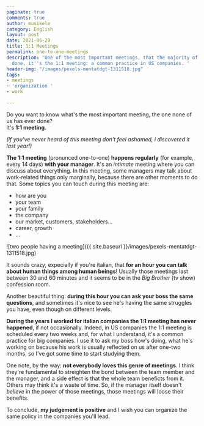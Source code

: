 ```yaml
---
paginate: true
comments: true
author: musikele
category: English
layout: post
date: 2021-06-29
title: 1:1 Meetings
permalink: one-to-one-meetings
description: 'One of the most important meetings, that the majority of us has never
  done, it''s the 1:1 meeting: a common practice in US companies. '
header-img: "/images/pexels-mentatdgt-1311518.jpg"
tags:
- meetings
- 'organization '
- work

---
```

Do you want to know what's the most important meeting, the one none of us has ever done?   
It's **1:1 meeting**. 

_(If you've never heard of this meeting don't feel ashamed, i discovered it last year!)_

**The 1:1 meeting** (pronunced one-to-one) **happens regularly** (for example, every 14 days) **with your manager**. It's an _intimate_ meeting where you can discuss about everything. In this meeting, some managers may talk about work-related things only marginally, because there are other moments to do that. Some topics you can touch during this meeting are: 

* how are you
* your team
* your family
* the company
* our market, customers, stakeholders... 
* career, growth
* ...

![two people having a meeting]({{ site.baseurl }}/images/pexels-mentatdgt-1311518.jpg)

It sounds crazy, expecially if you're italian, that **for an hour you can talk about human things among human beings**! Usually those meetings last between 30 and 60 minutes and it seems to be in the _Big Brother_ (tv show) confession room. 

Another beautiful thing: **during this hour you can ask your boss the same questions**, and sometimes it's nice to see he's having the same struggles you have, even though on different levels.

**During the years I worked for italian companies the 1:1 meeting has never happened**, if not occasionally. Indeed, in US companies the 1:1 meeting is scheduled every two weeks and, for what I understand, it's a common practice for big companies. I use it to ask my boss how's doing, what he's working on because his work is usually reflected on us after one-two months, so I've got some time to start studying them.

One note, by the way: **not everybody loves this genre of meetings**. I think they're fundamental to streighten the bond between the team member and the manager, and a side effect is that the whole team beneficts from it. Others may think it's a waste of time. So, if the manager itself doesn't _believe_ in the power of those meetings, those meetings will loose their benefits. 

To conclude, **my judgement is positive** and I wish you can organize the same policy in the companies you'll lead.